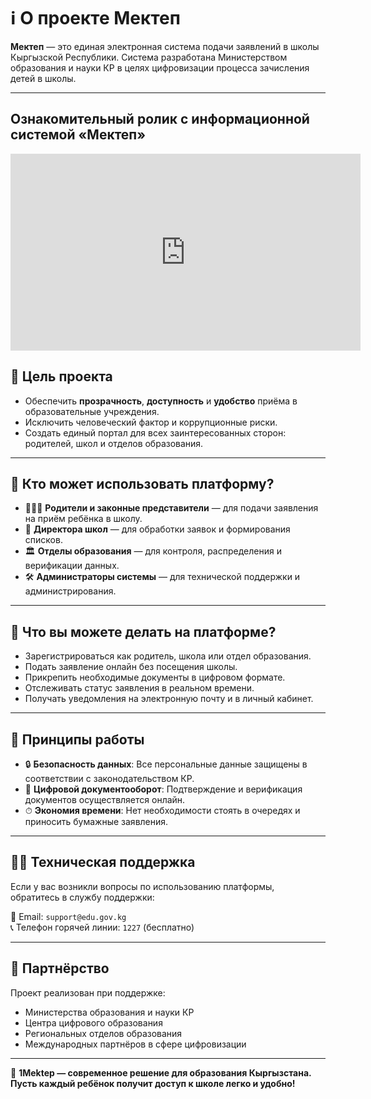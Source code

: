 # ℹ️ О проекте Мектеп

**Мектеп** — это единая электронная система подачи заявлений в школы Кыргызской Республики. Система разработана Министерством образования и науки КР в целях цифровизации процесса зачисления детей в школы.

---
## Ознакомительный ролик с информационной системой «Мектеп»
<iframe 
  width="560" 
  height="315" 
  src="https://www.youtube.com/embed/Fgmr-eBj8ks?si=fsK7nmgCxfy52anP" 
  title="YouTube video player" 
  frameborder="0" 
  allow="accelerometer; autoplay; clipboard-write; encrypted-media; gyroscope; picture-in-picture; web-share" 
  allowfullscreen>
</iframe>



## 🎯 Цель проекта

- Обеспечить **прозрачность**, **доступность** и **удобство** приёма в образовательные учреждения.
- Исключить человеческий фактор и коррупционные риски.
- Создать единый портал для всех заинтересованных сторон: родителей, школ и отделов образования.

---

## 👥 Кто может использовать платформу?

- 👨‍👩‍👧 **Родители и законные представители** — для подачи заявления на приём ребёнка в школу.
- 🏫 **Директора школ** — для обработки заявок и формирования списков.
- 🏛 **Отделы образования** — для контроля, распределения и верификации данных.
- 🛠 **Администраторы системы** — для технической поддержки и администрирования.

---

## 📱 Что вы можете делать на платформе?

- Зарегистрироваться как родитель, школа или отдел образования.
- Подать заявление онлайн без посещения школы.
- Прикрепить необходимые документы в цифровом формате.
- Отслеживать статус заявления в реальном времени.
- Получать уведомления на электронную почту и в личный кабинет.

---

## 🔐 Принципы работы

- 🔒 **Безопасность данных**: Все персональные данные защищены в соответствии с законодательством КР.
- 📄 **Цифровой документооборот**: Подтверждение и верификация документов осуществляется онлайн.
- ⏱ **Экономия времени**: Нет необходимости стоять в очередях и приносить бумажные заявления.

---

## 🧑‍💻 Техническая поддержка

Если у вас возникли вопросы по использованию платформы, обратитесь в службу поддержки:

📧 Email: `support@edu.gov.kg`  
📞 Телефон горячей линии: `1227` (бесплатно)

---

## 🤝 Партнёрство

Проект реализован при поддержке:

- Министерства образования и науки КР  
- Центра цифрового образования  
- Региональных отделов образования  
- Международных партнёров в сфере цифровизации

---

📍 **1Mektep — современное решение для образования Кыргызстана.**  
**Пусть каждый ребёнок получит доступ к школе легко и удобно!**
